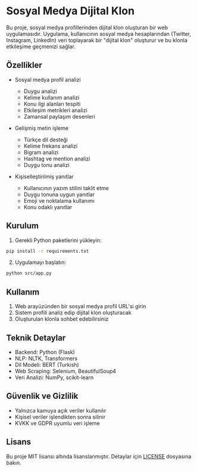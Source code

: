 # Sosyal Medya Dijital Klon

Bu proje, sosyal medya profillerinden dijital klon oluşturan bir web uygulamasıdır. Uygulama, kullanıcının sosyal medya hesaplarından (Twitter, Instagram, LinkedIn) veri toplayarak bir "dijital klon" oluşturur ve bu klonla etkileşime geçmenizi sağlar.

## Özellikler

- Sosyal medya profil analizi
  - Duygu analizi
  - Kelime kullanım analizi
  - Konu ilgi alanları tespiti
  - Etkileşim metrikleri analizi
  - Zamansal paylaşım desenleri

- Gelişmiş metin işleme
  - Türkçe dil desteği
  - Kelime frekans analizi
  - Bigram analizi
  - Hashtag ve mention analizi
  - Duygu tonu analizi

- Kişiselleştirilmiş yanıtlar
  - Kullanıcının yazım stilini taklit etme
  - Duygu tonuna uygun yanıtlar
  - Emoji ve noktalama kullanımı
  - Konu odaklı yanıtlar

## Kurulum

1. Gerekli Python paketlerini yükleyin:
```bash
pip install -r requirements.txt
```

2. Uygulamayı başlatın:
```bash
python src/app.py
```

## Kullanım

1. Web arayüzünden bir sosyal medya profil URL'si girin
2. Sistem profili analiz edip dijital klon oluşturacak
3. Oluşturulan klonla sohbet edebilirsiniz

## Teknik Detaylar

- Backend: Python (Flask)
- NLP: NLTK, Transformers
- Dil Modeli: BERT (Turkish)
- Web Scraping: Selenium, BeautifulSoup4
- Veri Analizi: NumPy, scikit-learn

## Güvenlik ve Gizlilik

- Yalnızca kamuya açık veriler kullanılır
- Kişisel veriler işlendikten sonra silinir
- KVKK ve GDPR uyumlu veri işleme

## Lisans

Bu proje MIT lisansı altında lisanslanmıştır. Detaylar için [LICENSE](LICENSE) dosyasına bakın. 